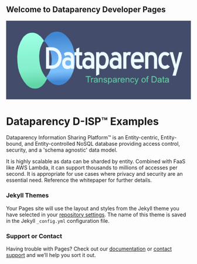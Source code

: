 ## Welcome to Dataparency Developer Pages



![GitHub Logo](/DataparencyLogoDarkBlue.png)

# Dataparency D-ISP&trade; Examples

Dataparency Information Sharing Platform&trade; is an Entity-centric, Entity-bound, and Entity-controlled NoSQL database providing access control, security, and a 'schema agnostic' data model. 

It is highly scalable as data can be sharded by entity. Combined with FaaS like AWS Lambda, it can support thousands to millions of accesses per second. 
It is appropriate for use cases where privacy and security are an essential need.
Reference the whitepaper for further details.


### Jekyll Themes

Your Pages site will use the layout and styles from the Jekyll theme you have selected in your [repository settings](https://github.com/dataparency/dataparency.github.io/settings). The name of this theme is saved in the Jekyll `_config.yml` configuration file.

### Support or Contact

Having trouble with Pages? Check out our [documentation](https://help.github.com/categories/github-pages-basics/) or [contact support](https://github.com/contact) and we’ll help you sort it out.
